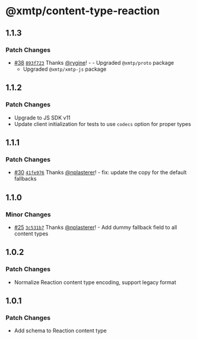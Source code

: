 # @xmtp/content-type-reaction

## 1.1.3

### Patch Changes

- [#38](https://github.com/xmtp/xmtp-js-content-types/pull/38) [`893f723`](https://github.com/xmtp/xmtp-js-content-types/commit/893f723ca1b1aad06a109dbdd98e0dcd94c695bf) Thanks [@rygine](https://github.com/rygine)! - - Upgraded `@xmtp/proto` package
  - Upgraded `@xmtp/xmtp-js` package

## 1.1.2

### Patch Changes

- Upgrade to JS SDK v11
- Update client initialization for tests to use `codecs` option for proper types

## 1.1.1

### Patch Changes

- [#30](https://github.com/xmtp/xmtp-js-content-types/pull/30) [`41fe976`](https://github.com/xmtp/xmtp-js-content-types/commit/41fe976c009af8daa415e29b6820166675a8c77b) Thanks [@nplasterer](https://github.com/nplasterer)! - fix: update the copy for the default fallbacks

## 1.1.0

### Minor Changes

- [#25](https://github.com/xmtp/xmtp-js-content-types/pull/25) [`3c531b7`](https://github.com/xmtp/xmtp-js-content-types/commit/3c531b7dc057a9f7907a9289a0a35f0da3a48e44) Thanks [@nplasterer](https://github.com/nplasterer)! - Add dummy fallback field to all content types

## 1.0.2

### Patch Changes

- Normalize Reaction content type encoding, support legacy format

## 1.0.1

### Patch Changes

- Add schema to Reaction content type

